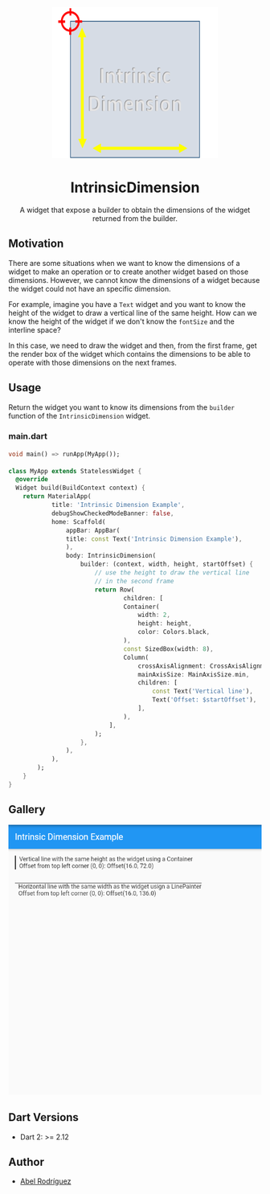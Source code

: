 <p align="center">
  <img width="330" height="300" src="https://github.com/Abel1027/intrinsic-dimension/raw/main/gallery/IntrinsicDimensionLogo.png">
</p>

# <div align="center">IntrinsicDimension</div>

<div align="center">A widget that expose a builder to obtain the dimensions of the widget returned from the builder.</div>

## Motivation

There are some situations when we want to know the dimensions of a widget to make an operation or to create another widget based on those dimensions. However, we cannot know the dimensions of a widget because the widget could not have an specific dimension.

For example, imagine you have a `Text` widget and you want to know the height of the widget to draw a vertical line of the same height. How can we know the height of the widget if we don't know the `fontSize` and the interline space?

In this case, we need to draw the widget and then, from the first frame, get the render box of the widget which contains the dimensions to be able to operate with those dimensions on the next frames.

## Usage

Return the widget you want to know its dimensions from the `builder` function of the `IntrinsicDimension` widget.

### main.dart

```dart
void main() => runApp(MyApp());

class MyApp extends StatelessWidget {
  @override
  Widget build(BuildContext context) {
    return MaterialApp(
            title: 'Intrinsic Dimension Example',
            debugShowCheckedModeBanner: false,
            home: Scaffold(
                appBar: AppBar(
                title: const Text('Intrinsic Dimension Example'),
                ),
                body: IntrinsicDimension(
                    builder: (context, width, height, startOffset) {
                        // use the height to draw the vertical line
                        // in the second frame
                        return Row(
                                children: [
                                Container(
                                    width: 2,
                                    height: height,
                                    color: Colors.black,
                                ),
                                const SizedBox(width: 8),
                                Column(
                                    crossAxisAlignment: CrossAxisAlignment.start,
                                    mainAxisSize: MainAxisSize.min,
                                    children: [
                                        const Text('Vertical line'),
                                        Text('Offset: $startOffset'),
                                    ],
                                ),
                            ],
                        );
                    },
                ),
            ),
        );
    }
}
```

## Gallery

![IntrinsicDimension](gallery/IntrinsicDimension.PNG)

## Dart Versions

- Dart 2: >= 2.12

## Author

- [Abel Rodríguez](https://github.com/Abel1027)
